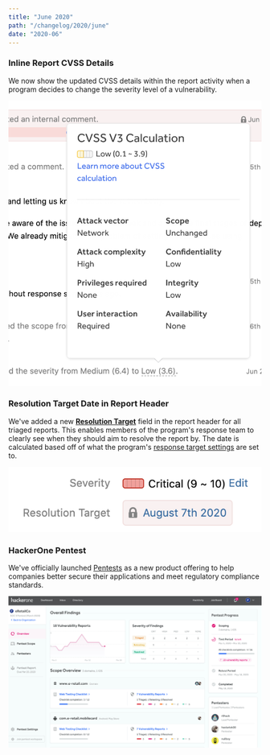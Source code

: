 ```yaml
---
title: "June 2020"
path: "/changelog/2020/june"
date: "2020-06"
---
```


### Inline Report CVSS Details
We now show the updated CVSS details within the report activity when a program decides to change the severity level of a vulnerability.

![inline cvss details](./images/june_2020_cvss_details.png)

### Resolution Target Date in Report Header
We've added a new [**Resolution Target**](/organizations/response-target-metrics.html) field in the report header for all triaged reports. This enables members of the program's response team to clearly see when they should aim to resolve the report by. The date is calculated based off of what the program's [response target settings](/organizations/setting-response-targets.html) are set to.  

![Resolution Target on Report](./images/june_2020_resolution_target.png)

### HackerOne Pentest
We've officially launched [Pentests](/organizations/pentests.html) as a new product offering to help companies better secure their applications and meet regulatory compliance standards.

![pentest overview page](./images/june_2020_pentests.jpg)
